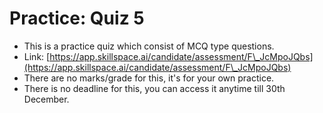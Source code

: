 # Practice: Quiz 5

* This is a practice quiz which consist of MCQ type questions.
* Link: [https://app.skillspace.ai/candidate/assessment/F\_JcMpoJQbs](https://app.skillspace.ai/candidate/assessment/F\_JcMpoJQbs)
* There are no marks/grade for this, it's for your own practice.
* There is no deadline for this, you can access it anytime till 30th December.

